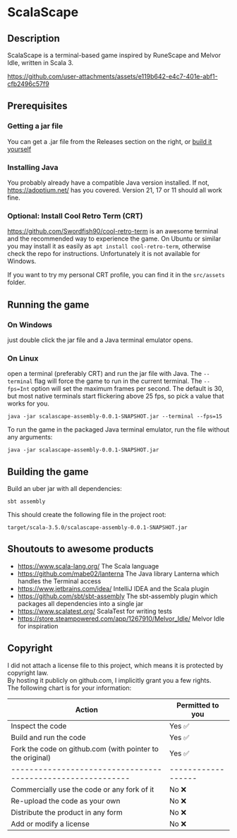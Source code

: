 # ScalaScape

## Description

ScalaScape is a terminal-based game inspired by RuneScape and Melvor Idle, written in Scala 3.

https://github.com/user-attachments/assets/e119b642-e4c7-401e-abf1-cfb2496c57f9

## Prerequisites

### Getting a jar file
You can get a .jar file from the Releases section on the right, or [build it yourself](#building-the-game)

### Installing Java
You probably already have a compatible Java version installed. If not, https://adoptium.net/ has you covered.
Version 21, 17 or 11 should all work fine.

### Optional: Install Cool Retro Term (CRT)
https://github.com/Swordfish90/cool-retro-term is an awesome terminal and the recommended way to experience the game.
On Ubuntu or similar you may install it as easily as `apt install cool-retro-term`,
otherwise check the repo for instructions. Unfortunately it is not available for Windows.

If you want to try my personal CRT profile, you can find it in the `src/assets` folder.

## Running the game

### On Windows
just double click the jar file and a Java terminal emulator opens.

### On Linux
open a terminal (preferably CRT) and run the jar file with Java.
The `--terminal` flag will force the game to run in the current terminal.
The `--fps=Int` option will set the maximum frames per second. The default is 30,
but most native terminals start flickering above 25 fps, so pick a value that works for you.
```
java -jar scalascape-assembly-0.0.1-SNAPSHOT.jar --terminal --fps=15
```

To run the game in the packaged Java terminal emulator, run the file without any arguments:
```
java -jar scalascape-assembly-0.0.1-SNAPSHOT.jar
```

## Building the game

Build an uber jar with all dependencies:

```
sbt assembly
``` 

This should create the following file in the project root:
```
target/scala-3.5.0/scalascape-assembly-0.0.1-SNAPSHOT.jar
```

## Shoutouts to awesome products
- https://www.scala-lang.org/ The Scala language
- https://github.com/mabe02/lanterna The Java library Lanterna which handles the Terminal access
- https://www.jetbrains.com/idea/ IntelliJ IDEA and the Scala plugin
- https://github.com/sbt/sbt-assembly The sbt-assembly plugin which packages all dependencies into a single jar
- https://www.scalatest.org/ ScalaTest for writing tests
- https://store.steampowered.com/app/1267910/Melvor_Idle/ Melvor Idle for inspiration

## Copyright

I did not attach a license file to this project, which means it is protected by copyright law.    
By hosting it publicly on github.com, I implicitly grant you a few rights.  
The following chart is for your information:

| Action                                                      | Permitted to you |
|-------------------------------------------------------------|------------------|
| Inspect the code                                            | Yes ✅            |
| Build and run the code                                      | Yes ✅            |
| Fork the code on github.com (with pointer to the original)  | Yes ✅            |
| ----------------------------------------------------------- |------------------|
| Commercially use the code or any fork of it                 | No ❌             |
| Re-upload the code as your own                              | No ❌             |
| Distribute the product in any form                          | No ❌             |
| Add or modify a license                                     | No ❌             |
